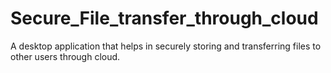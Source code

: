 # Secure_File_transfer_through_cloud
A desktop application that helps in securely storing and transferring files to other users through cloud.
